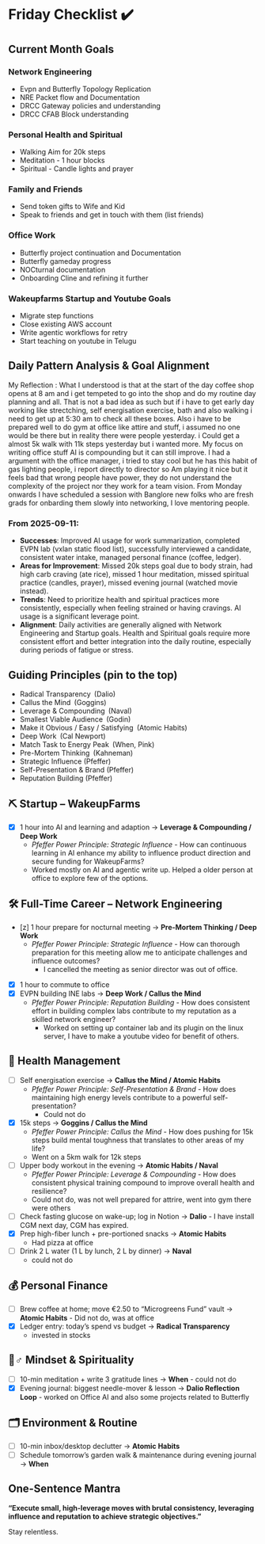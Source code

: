 # Friday Checklist ✔️

## Current Month Goals

### Network Engineering

- Evpn and Butterfly Topology Replication
- NRE Packet flow and Documentation
- DRCC Gateway policies and understanding
- DRCC CFAB Block understanding

### Personal Health and Spiritual

- Walking Aim for 20k steps
- Meditation - 1 hour blocks
- Spiritual - Candle lights and prayer

### Family and Friends

- Send token gifts to Wife and Kid
- Speak to friends and get in touch with them (list friends)

### Office Work

- Butterfly project continuation and Documentation
- Butterfly gameday progress
- NOCturnal documentation
- Onboarding Cline and refining it further

### Wakeupfarms Startup and Youtube Goals

- Migrate step functions
- Close existing AWS account
- Write agentic workflows for retry
- Start teaching on youtube in Telugu

## Daily Pattern Analysis & Goal Alignment


My Reflection : What I understood is that at the start of the day coffee shop opens at 8 am and i get tempeted to go into the shop and do my routine day planning and all. That is not a bad idea as such but if i have to get early day working like strectching, self energisation exercise, bath and also walking i need to get up at 5:30 am to check all these boxes. Also i have to be prepared well to do gym at office like attire and stuff, i assumed no one would be there but in reality there were people yesterday. i Could get a almost 5k walk with 11k steps yesterday but i wanted more. My focus on writing office stuff AI is compounding but it can still improve. I had a argument with the office manager, i tried to stay cool but he has this habit of gas lighting people, i report directly to director so Am playing it nice but it feels bad that wrong people have power, they do not understand the complexity of the project nor they work for a team vision. From Monday onwards I have scheduled a session with Banglore new folks who are fresh grads for onbarding them slowly into networking, I love mentoring people. 


### From 2025-09-11:
- **Successes**: Improved AI usage for work summarization, completed EVPN lab (vxlan static flood list), successfully interviewed a candidate, consistent water intake, managed personal finance (coffee, ledger).
- **Areas for Improvement**: Missed 20k steps goal due to body strain, had high carb craving (ate rice), missed 1 hour meditation, missed spiritual practice (candles, prayer), missed evening journal (watched movie instead).
- **Trends**: Need to prioritize health and spiritual practices more consistently, especially when feeling strained or having cravings. AI usage is a significant leverage point.
- **Alignment**: Daily activities are generally aligned with Network Engineering and Startup goals. Health and Spiritual goals require more consistent effort and better integration into the daily routine, especially during periods of fatigue or stress.

## Guiding Principles (pin to the top)

- Radical Transparency (Dalio)
- Callus the Mind (Goggins)
- Leverage & Compounding (Naval)
- Smallest Viable Audience (Godin)
- Make it Obvious / Easy / Satisfying (Atomic Habits)
- Deep Work (Cal Newport)
- Match Task to Energy Peak (When, Pink)
- Pre-Mortem Thinking (Kahneman)
- Strategic Influence (Pfeffer)
- Self-Presentation & Brand (Pfeffer)
- Reputation Building (Pfeffer)

## ⛏ Startup – WakeupFarms

- [x] 1 hour into AI and learning and adaption → **Leverage & Compounding / Deep Work**
    - *Pfeffer Power Principle: Strategic Influence* - How can continuous learning in AI enhance my ability to influence product direction and secure funding for WakeupFarms?
     - Worked mostly on AI and agentic write up. Helped a older person at office to explore few of the options. 

## 🛠 Full-Time Career – Network Engineering

- [z] 1 hour prepare for nocturnal meeting → **Pre-Mortem Thinking / Deep Work**
    - *Pfeffer Power Principle: Strategic Influence* - How can thorough preparation for this meeting allow me to anticipate challenges and influence outcomes?
	    - I cancelled the meeting as senior director was out of office. 
- [x] 1 hour to commute to office
- [x] EVPN building INE labs → **Deep Work / Callus the Mind**
    - *Pfeffer Power Principle: Reputation Building* - How does consistent effort in building complex labs contribute to my reputation as a skilled network engineer?
	   - Worked on setting up container lab and its plugin on the linux server, I have to make a youtube video for benefit of others. 

## 💪 Health Management

- [ ] Self energisation exercise → **Callus the Mind / Atomic Habits**
    - *Pfeffer Power Principle: Self-Presentation & Brand* - How does maintaining high energy levels contribute to a powerful self-presentation?
	    - Could not do 
- [x] 15k steps → **Goggins / Callus the Mind**
    - *Pfeffer Power Principle: Callus the Mind* - How does pushing for 15k steps build mental toughness that translates to other areas of my life?
     - Went on a 5km walk for 12k steps 
- [ ] Upper body workout in the evening → **Atomic Habits / Naval**
    - *Pfeffer Power Principle: Leverage & Compounding* - How does consistent physical training compound to improve overall health and resilience?
     - Could not do, was not well prepared for attrire, went into gym there were others 
- [ ] Check fasting glucose on wake-up; log in Notion → **Dalio**
	   - I have install CGM next day, CGM has expired. 
- [x] Prep high-fiber lunch + pre-portioned snacks → **Atomic Habits**
     - Had pizza at office 
- [ ] Drink 2 L water (1 L by lunch, 2 L by dinner) → **Naval**
     - could not do 

## 💰 Personal Finance

- [ ] Brew coffee at home; move €2.50 to “Microgreens Fund” vault → **Atomic Habits**
	  - Did not do, was at office 
- [x] Ledger entry: today’s spend vs budget → **Radical Transparency**
    - invested in stocks 

## 🧘♂️ Mindset & Spirituality

- [ ] 10-min meditation + write 3 gratitude lines → **When**
		- could not do 
- [x] Evening journal: biggest needle-mover & lesson → **Dalio Reflection Loop**
		- worked on Office AI and also some projects related to Butterfly 

## 🗂 Environment & Routine

- [ ] 10-min inbox/desktop declutter → **Atomic Habits**
- [ ] Schedule tomorrow’s garden walk & maintenance during evening journal → **When**

## One-Sentence Mantra

**“Execute small, high-leverage moves with brutal consistency, leveraging influence and reputation to achieve strategic objectives.”**

Stay relentless.
